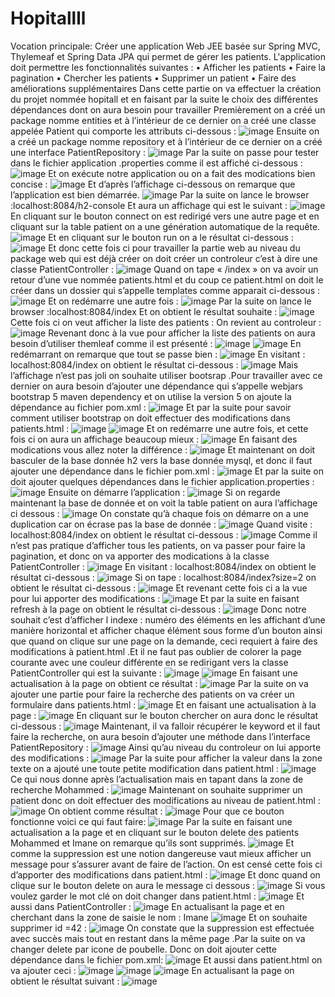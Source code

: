 
# Hopitallll
Vocation principale:
Créer une application Web JEE basée sur Spring MVC, Thylemeaf et Spring Data JPA qui permet de gérer les patients. L'application doit permettre les fonctionnalités suivantes :
•	Afficher les patients
•	Faire la pagination
•	Chercher les patients
•	Supprimer un patient
•	Faire des améliorations supplémentaires
Dans cette partie on va effectuer la création du projet nommée hopitall et en faisant par la suite le choix des différentes dépendances dont on aura besoin pour travailler
Premièrement on a créé un package nomme entities et à l’intérieur de ce dernier on a créé une classe appelée Patient qui comporte les attributs ci-dessous :
![image](https://github.com/baayaouiimane/TP3/assets/167249908/fb48f66a-7ed6-41c3-aa51-3cd57b0e71e2)
Ensuite on a créé un package nomme  repository et à l’intérieur de ce dernier on a créé une interface PatientRepository :
![image](https://github.com/baayaouiimane/TP3/assets/167249908/66867138-d8dd-4c18-96a8-58f22fdf3535)
Par la suite on passe pour tester dans  le fichier application .properties comme il est affiché ci-dessous :
![image](https://github.com/baayaouiimane/TP3/assets/167249908/1fe6f531-2760-4840-aba1-8742d3f9a855)
Et on exécute notre application ou on a fait des modications bien concise :
![image](https://github.com/baayaouiimane/TP3/assets/167249908/3e0d955b-6239-4d52-9f22-cb64abae9702)
Et d’après l’affichage ci-dessous on remarque que l’application est bien démarrée.
![image](https://github.com/baayaouiimane/TP3/assets/167249908/832b3720-7ba7-413e-b9ae-865dae6f227d)
Par la suite on lance le browser :localhost:8084/h2-console
Et aura un affichage qui est le suivant :
![image](https://github.com/baayaouiimane/TP3/assets/167249908/408b4c57-e459-412d-b2c0-9f3af8390052)
En cliquant sur le bouton connect on est redirigé vers une autre page et en cliquant sur la table patient  on a une génération automatique de la requête.
![image](https://github.com/baayaouiimane/TP3/assets/167249908/ed27f0a5-3f18-404f-a839-d062e919ef15)
Et en cliquant sur le bouton run on a le résultat ci-dessous :
![image](https://github.com/baayaouiimane/TP3/assets/167249908/d712bfa3-6a10-4206-bfac-768c40698d44)
Et donc cette fois ci pour travailler la partie web au niveau du package web qui est déjà créer on doit créer un controleur c’est à dire une classe PatientController :
![image](https://github.com/baayaouiimane/TP3/assets/167249908/5c4e6e9c-cd57-49c1-9714-f944e94d578f)
Quand on tape « /index » on va avoir un retour d’une vue nommée patients.html et du coup ce patient.html on doit le créer dans un dossier qui s’appelle templates comme apparait ci-dessous :
![image](https://github.com/baayaouiimane/TP3/assets/167249908/b5f58d07-f8bb-4ef7-a6c8-4b37cd693cdd)
Et on redémarre une autre fois :
![image](https://github.com/baayaouiimane/TP3/assets/167249908/a11a7fe9-7323-4b8e-986f-a433e4342187)
Par la suite on lance le browser :localhost:8084/index
Et on obtient le résultat souhaite :
![image](https://github.com/baayaouiimane/TP3/assets/167249908/714a4188-98c7-47f1-bfe8-f74b4210c7b7)
Cette fois ci on veut afficher la liste des patients :
On revient au controleur :
![image](https://github.com/baayaouiimane/TP3/assets/167249908/c92cc8ee-ff59-4fca-8082-8a58ba1b6603)
Revenant donc à la vue pour afficher la liste des patients on aura besoin d’utiliser themleaf comme il est présenté :
![image](https://github.com/baayaouiimane/TP3/assets/167249908/5f7d8a6d-cd02-4a19-a92a-80771d970acf)
![image](https://github.com/baayaouiimane/TP3/assets/167249908/116609dd-05a3-4521-9978-46af6f904dd5)
En redémarrant on remarque que tout se passe bien :
![image](https://github.com/baayaouiimane/TP3/assets/167249908/b26194b4-c2ef-47c6-8e0d-fffa02e2d162)
En visitant : localhost:8084/index on obtient le résultat ci-dessous :
![image](https://github.com/baayaouiimane/TP3/assets/167249908/8edfff36-478b-4e5f-9cbf-b40ef2e5ff1e)
Mais l’affichage n’est pas joli on souhaite utiliser bootsrap .Pour travailler avec ce dernier on aura besoin d’ajouter une dépendance qui s’appelle webjars bootstrap 5 maven dependency et on utilise la version 5 on ajoute la dépendance au fichier pom.xml :
![image](https://github.com/baayaouiimane/TP3/assets/167249908/a6797cee-47d9-4ed8-a6db-6bc60885f192)
Et par la suite  pour savoir comment utiliser bootstrap on doit effectuer des modifications dans patients.html :
![image](https://github.com/baayaouiimane/TP3/assets/167249908/ce53b020-e4e3-461f-b54d-0533f3dfca3a)
![image](https://github.com/baayaouiimane/TP3/assets/167249908/dab80ef1-a4d6-4401-b173-50ecaca189b3)
Et on redémarre une autre fois, et cette fois ci on aura un affichage beaucoup mieux :
![image](https://github.com/baayaouiimane/TP3/assets/167249908/e6422497-0632-4e49-8de4-fe86fd0d5ae5)
En faisant des modications vous allez noter la différence :
![image](https://github.com/baayaouiimane/TP3/assets/167249908/c9cb3a57-3268-41f1-ba23-29d935d87e1e)
Et maintenant on doit basculer de la base donnée h2 vers la base donnée mysql, et donc il faut ajouter une dépendance dans le fichier pom.xml :
![image](https://github.com/baayaouiimane/TP3/assets/167249908/37299ecc-4878-44cb-8710-509789eb71cb)
Et par la suite on doit ajouter quelques dépendances dans le fichier application.properties :
![image](https://github.com/baayaouiimane/TP3/assets/167249908/ba6982d0-990a-47a3-a5f3-db34e821520b)
Ensuite on démarre l’application :
![image](https://github.com/baayaouiimane/TP3/assets/167249908/ee63003d-cb2c-43b2-bd3e-e5e54d984b18)
Si on regarde maintenant la base de donnée et on voit la table patient on aura l’affichage ci dessous :
![image](https://github.com/baayaouiimane/TP3/assets/167249908/c63fc230-1211-479f-8fe6-05bb55e098fa)
On constate qu’à chaque fois on démarre on a une duplication car on écrase pas la base de donnée :
![image](https://github.com/baayaouiimane/TP3/assets/167249908/347bcfaf-39d5-4b7a-9fd6-db127a7a3af8)
Quand visite : localhost:8084/index on obtient le résultat ci-dessous :
![image](https://github.com/baayaouiimane/TP3/assets/167249908/5f7fb127-dac2-4f09-9aa0-d8ad5736bcf7)
 Comme il  n’est pas pratique d’afficher tous les patients, on va passer pour faire la pagination, et donc on va apporter des modications à la classe PatientController :
 ![image](https://github.com/baayaouiimane/TP3/assets/167249908/ffc7533f-160b-4832-9c96-0cd834e6f9d1)
 En visitant : localhost:8084/index on obtient le résultat ci-dessous :
 ![image](https://github.com/baayaouiimane/TP3/assets/167249908/b3a4ba1a-6f94-40cf-8d06-64f15ba2990c)
 Si on tape : localhost:8084/index?size=2 on obtient le résultat ci-dessous :
![image](https://github.com/baayaouiimane/TP3/assets/167249908/37fea103-3dea-436f-b76b-0ae2ce471d13)
Et revenant cette fois ci a la vue pour lui apporter des modifications :
![image](https://github.com/baayaouiimane/TP3/assets/167249908/9e0e6d64-ec29-4bad-bdcc-7cfc07bfd229)
Et par la suite en faisant refresh à la page on obtient le résultat ci-dessous :
![image](https://github.com/baayaouiimane/TP3/assets/167249908/00f65225-b8a0-4efb-9239-e8067d04e98e)
Donc notre souhait c’est d’afficher  l indexe : numéro des éléments en les affichant d’une manière horizontal et afficher chaque élément sous forme d’un bouton ainsi que quand on clique sur une page on la demande,  ceci requiert à faire des modifications  à patient.html .Et il ne faut pas oublier de colorer la page courante avec une couleur différente  en  se redirigant vers la classe PatientController qui est la suivante :
![image](https://github.com/baayaouiimane/TP3/assets/167249908/bbb2c7b0-e7ed-4f0c-a902-fe059f18e1d4)
![image](https://github.com/baayaouiimane/TP3/assets/167249908/48894a75-52a5-44e1-9fb0-978c3fbf35d1)
En faisant une actualisation à la page on obtient ce résultat :
![image](https://github.com/baayaouiimane/TP3/assets/167249908/b0b3fe1b-80e7-416f-a6d9-367e5b2b8998)
Par la suite on va ajouter une partie pour faire la recherche  des patients on va créer un formulaire dans patients.html :
![image](https://github.com/baayaouiimane/TP3/assets/167249908/78953597-5c6e-4410-a0d6-e036b8a94a85)
Et en faisant une actualisation à la page :	
![image](https://github.com/baayaouiimane/TP3/assets/167249908/f827468b-f277-4050-828c-3c4e7e882f73)
En cliquant sur le bouton chercher on aura donc le résultat ci-dessous :
![image](https://github.com/baayaouiimane/TP3/assets/167249908/2f9a4186-18b9-4065-aab5-53e03bc56da2)
Maintenant, il va falloir récupérer le keyword et il faut faire la recherche, on aura besoin d’ajouter une méthode dans  l’interface PatientRepository :
![image](https://github.com/baayaouiimane/TP3/assets/167249908/aebca624-9d18-4193-8c2b-1f1729004419)
Ainsi qu’au niveau du controleur on lui apporte des modifications :
![image](https://github.com/baayaouiimane/TP3/assets/167249908/1b3ffc0a-0acc-4dc5-83bd-b0e99e2a272d)
Par la suite pour afficher la valeur dans la zone texte on a ajouté une toute petite modification dans patient.html :
![image](https://github.com/baayaouiimane/TP3/assets/167249908/139dccf1-b5c3-459c-8761-3a343faeea0f)
Ce qui nous donne après l’actualisation  mais en tapant dans la zone de recherche Mohammed :
![image](https://github.com/baayaouiimane/TP3/assets/167249908/a47e7063-d2c2-4233-8be4-6d9f9be4ad39)
Maintenant on souhaite supprimer un patient  donc on doit effectuer des modifications au niveau de patient.html :
![image](https://github.com/baayaouiimane/TP3/assets/167249908/d27f21d3-adf3-4526-8d9f-b8b34e3ad256)
On obtient comme résultat :
![image](https://github.com/baayaouiimane/TP3/assets/167249908/8c42bedd-ab2d-401b-832a-0ee2af9ccc7a)
Pour que ce bouton fonctionne  voici ce qui faut faire:
![image](https://github.com/baayaouiimane/TP3/assets/167249908/814a3458-d457-4750-ab91-ecfc920de9a9)
Par la suite en faisant une actualisation a la page et en cliquant sur le bouton delete des patients Mohammed et Imane on remarque qu’ils sont supprimés.
![image](https://github.com/baayaouiimane/TP3/assets/167249908/fed98dbc-a8fb-413a-8232-0e677f24932b)
Et comme la suppression est une notion dangereuse vaut mieux afficher un message pour s’assurer  avant de faire de l’action. On est censé cette fois ci d’apporter des modifications dans patient.html :
![image](https://github.com/baayaouiimane/TP3/assets/167249908/ff372fa8-ebcc-4d9c-8051-f33d8df45883)
Et donc quand on clique sur le bouton delete on aura le message ci dessous :
![image](https://github.com/baayaouiimane/TP3/assets/167249908/fc51901c-9da2-4876-b154-2b2d46f21fda)
Si vous voulez garder le mot clé on doit changer dans patient.html :
![image](https://github.com/baayaouiimane/TP3/assets/167249908/24fd0cad-d34e-4478-900e-22e1b831600b)
Et aussi dans PatientController :
![image](https://github.com/baayaouiimane/TP3/assets/167249908/c6eeeba1-83ec-44a8-9054-fa05f6e0b4f8)
En actualisant la page et en cherchant dans la zone de saisie le nom : Imane
![image](https://github.com/baayaouiimane/TP3/assets/167249908/d5923d5e-143a-4f3e-9966-c27ec39812fa)
Et on souhaite supprimer id =42 :
![image](https://github.com/baayaouiimane/TP3/assets/167249908/dd14545c-f5b8-40a1-a811-e1931fb48563)
On constate que la suppression est effectuée avec succès mais tout en  restant dans la même page .Par la suite on va changer delete par icone de poubelle. Donc on doit ajouter cette dépendance dans le fichier pom.xml:
![image](https://github.com/baayaouiimane/TP3/assets/167249908/135fe1fa-b888-4b12-808e-4be89cbcd369)
Et aussi dans patient.html on va ajouter ceci :
![image](https://github.com/baayaouiimane/TP3/assets/167249908/ef994adb-c086-45dd-998e-78a2884742e4)
![image](https://github.com/baayaouiimane/TP3/assets/167249908/cb725d42-6313-497f-b8f1-68575a477109)
![image](https://github.com/baayaouiimane/TP3/assets/167249908/6355e9ab-77f8-4c83-92e0-f3514ddca2ca)
En actualisant la page on obtient le résultat suivant :
![image](https://github.com/baayaouiimane/TP3/assets/167249908/bd3a747a-6311-48d8-a911-b1a7f6cdda3d)




























 


































